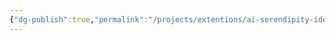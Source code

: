 ```yaml
---
{"dg-publish":true,"permalink":"/projects/extentions/ai-serendipity-idea-comb/","dgPassFrontmatter":true}
---
```





